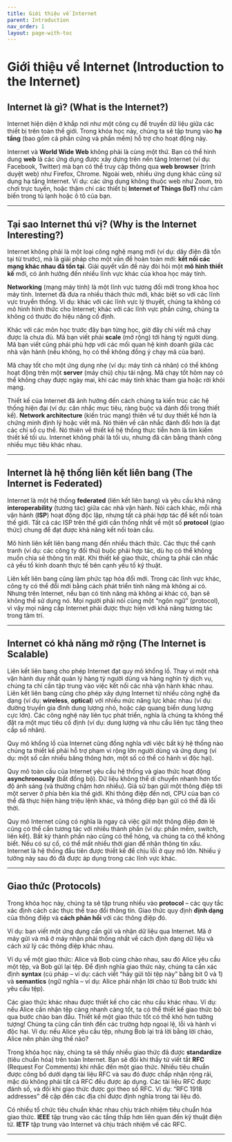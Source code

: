 ```yaml
---
title: Giới thiệu về Internet
parent: Introduction
nav_order: 1
layout: page-with-toc
---
```


# **Giới thiệu về Internet** (Introduction to the Internet)

## **Internet là gì?** (What is the Internet?)

Internet hiện diện ở khắp nơi như một công cụ để truyền dữ liệu giữa các thiết bị trên toàn thế giới. Trong khóa học này, chúng ta sẽ tập trung vào **hạ tầng** (bao gồm cả phần cứng và phần mềm) hỗ trợ cho hoạt động này.

Internet và **World Wide Web** không phải là cùng một thứ. Bạn có thể hình dung **web** là các ứng dụng được xây dựng trên nền tảng Internet (ví dụ: Facebook, Twitter) mà bạn có thể truy cập thông qua **web browser** (trình duyệt web) như Firefox, Chrome. Ngoài web, nhiều ứng dụng khác cũng sử dụng hạ tầng Internet. Ví dụ: các ứng dụng không thuộc web như Zoom, trò chơi trực tuyến, hoặc thậm chí các thiết bị **Internet of Things (IoT)** như cảm biến trong tủ lạnh hoặc ô tô của bạn.

---

## **Tại sao Internet thú vị?** (Why is the Internet Interesting?)

Internet không phải là một loại công nghệ mạng mới (ví dụ: dây điện đã tồn tại từ trước), mà là giải pháp cho một vấn đề hoàn toàn mới: **kết nối các mạng khác nhau đã tồn tại**. Giải quyết vấn đề này đòi hỏi một **mô hình thiết kế** mới, có ảnh hưởng đến nhiều lĩnh vực khác của khoa học máy tính.

**Networking** (mạng máy tính) là một lĩnh vực tương đối mới trong khoa học máy tính. Internet đã đưa ra nhiều thách thức mới, khác biệt so với các lĩnh vực truyền thống. Ví dụ: khác với các lĩnh vực lý thuyết, chúng ta không có mô hình hình thức cho Internet; khác với các lĩnh vực phần cứng, chúng ta không có thước đo hiệu năng cố định.

Khác với các môn học trước đây bạn từng học, giờ đây chỉ viết mã chạy được là chưa đủ. Mã bạn viết phải **scale** (mở rộng) tới hàng tỷ người dùng. Mã bạn viết cũng phải phù hợp với các mối quan hệ kinh doanh giữa các nhà vận hành (nếu không, họ có thể không đồng ý chạy mã của bạn).

Mã chạy tốt cho một ứng dụng nhẹ (ví dụ: máy tính cá nhân) có thể không hoạt động trên một **server** (máy chủ) chịu tải nặng. Mã chạy tốt hôm nay có thể không chạy được ngày mai, khi các máy tính khác tham gia hoặc rời khỏi mạng.

Thiết kế của Internet đã ảnh hưởng đến cách chúng ta kiến trúc các hệ thống hiện đại (ví dụ: cân nhắc mục tiêu, ràng buộc và đánh đổi trong thiết kế). **Network architecture** (kiến trúc mạng) thiên về tư duy thiết kế hơn là chứng minh định lý hoặc viết mã. Nó thiên về cân nhắc đánh đổi hơn là đạt các chỉ số cụ thể. Nó thiên về thiết kế hệ thống thực tiễn hơn là tìm kiếm thiết kế tối ưu. Internet không phải là tối ưu, nhưng đã cân bằng thành công nhiều mục tiêu khác nhau.

---

## **Internet là hệ thống liên kết liên bang** (The Internet is Federated)

Internet là một hệ thống **federated** (liên kết liên bang) và yêu cầu khả năng **interoperability** (tương tác) giữa các nhà vận hành. Nói cách khác, mỗi nhà vận hành (**ISP**) hoạt động độc lập, nhưng tất cả phải hợp tác để kết nối toàn thế giới. Tất cả các ISP trên thế giới cần thống nhất về một số **protocol** (giao thức) chung để đạt được khả năng kết nối toàn cầu.

Mô hình liên kết liên bang mang đến nhiều thách thức. Các thực thể cạnh tranh (ví dụ: các công ty đối thủ) buộc phải hợp tác, dù họ có thể không muốn chia sẻ thông tin mật. Khi thiết kế giao thức, chúng ta phải cân nhắc cả yếu tố kinh doanh thực tế bên cạnh yếu tố kỹ thuật.

Liên kết liên bang cũng làm phức tạp hóa đổi mới. Trong các lĩnh vực khác, công ty có thể đổi mới bằng cách phát triển tính năng mà không ai có. Nhưng trên Internet, nếu bạn có tính năng mà không ai khác có, bạn sẽ không thể sử dụng nó. Mọi người phải nói cùng một “ngôn ngữ” (protocol), vì vậy mọi nâng cấp Internet phải được thực hiện với khả năng tương tác trong tâm trí.

---

## **Internet có khả năng mở rộng** (The Internet is Scalable)

Liên kết liên bang cho phép Internet đạt quy mô khổng lồ. Thay vì một nhà vận hành duy nhất quản lý hàng tỷ người dùng và hàng nghìn tỷ dịch vụ, chúng ta chỉ cần tập trung vào việc kết nối các nhà vận hành khác nhau. Liên kết liên bang cũng cho phép xây dựng Internet từ nhiều công nghệ đa dạng (ví dụ: **wireless**, **optical**) với nhiều mức năng lực khác nhau (ví dụ: đường truyền gia đình dung lượng nhỏ, hoặc cáp quang biển dung lượng cực lớn). Các công nghệ này liên tục phát triển, nghĩa là chúng ta không thể đặt ra một mục tiêu cố định (ví dụ: dung lượng và nhu cầu liên tục tăng theo cấp số nhân).

Quy mô khổng lồ của Internet cũng đồng nghĩa với việc bất kỳ hệ thống nào chúng ta thiết kế phải hỗ trợ phạm vi rộng lớn người dùng và ứng dụng (ví dụ: một số cần nhiều băng thông hơn, một số có thể có hành vi độc hại).

Quy mô toàn cầu của Internet yêu cầu hệ thống và giao thức hoạt động **asynchronously** (bất đồng bộ). Dữ liệu không thể di chuyển nhanh hơn tốc độ ánh sáng (và thường chậm hơn nhiều). Giả sử bạn gửi một thông điệp tới một server ở phía bên kia thế giới. Khi thông điệp đến nơi, CPU của bạn có thể đã thực hiện hàng triệu lệnh khác, và thông điệp bạn gửi có thể đã lỗi thời.

Quy mô Internet cũng có nghĩa là ngay cả việc gửi một thông điệp đơn lẻ cũng có thể cần tương tác với nhiều thành phần (ví dụ: phần mềm, switch, liên kết). Bất kỳ thành phần nào cũng có thể hỏng, và chúng ta có thể không biết. Nếu có sự cố, có thể mất nhiều thời gian để nhận thông tin xấu. Internet là hệ thống đầu tiên được thiết kế để chịu lỗi ở quy mô lớn. Nhiều ý tưởng này sau đó đã được áp dụng trong các lĩnh vực khác.

---

## **Giao thức** (Protocols)

Trong khóa học này, chúng ta sẽ tập trung nhiều vào **protocol** – các quy tắc xác định cách các thực thể trao đổi thông tin. Giao thức quy định **định dạng** của thông điệp và **cách phản hồi** với các thông điệp đó.

Ví dụ: bạn viết một ứng dụng cần gửi và nhận dữ liệu qua Internet. Mã ở máy gửi và mã ở máy nhận phải thống nhất về cách định dạng dữ liệu và cách xử lý các thông điệp khác nhau.

Ví dụ về một giao thức: Alice và Bob cùng chào nhau, sau đó Alice yêu cầu một tệp, và Bob gửi lại tệp. Để định nghĩa giao thức này, chúng ta cần xác định **syntax** (cú pháp – ví dụ: cách viết “hãy gửi tôi tệp này” bằng bit 0 và 1) và **semantics** (ngữ nghĩa – ví dụ: Alice phải nhận lời chào từ Bob trước khi yêu cầu tệp).

Các giao thức khác nhau được thiết kế cho các nhu cầu khác nhau. Ví dụ: nếu Alice cần nhận tệp càng nhanh càng tốt, ta có thể thiết kế giao thức bỏ qua bước chào ban đầu. Thiết kế một giao thức tốt có thể khó hơn tưởng tượng! Chúng ta cũng cần tính đến các trường hợp ngoại lệ, lỗi và hành vi độc hại. Ví dụ: nếu Alice yêu cầu tệp, nhưng Bob lại trả lời bằng lời chào, Alice nên phản ứng thế nào?

Trong khóa học này, chúng ta sẽ thấy nhiều giao thức đã được **standardize** (tiêu chuẩn hóa) trên toàn Internet. Bạn sẽ đôi khi thấy từ viết tắt **RFC** (Request For Comments) khi nhắc đến một giao thức. Nhiều tiêu chuẩn được công bố dưới dạng tài liệu RFC và sau đó được chấp nhận rộng rãi, mặc dù không phải tất cả RFC đều được áp dụng. Các tài liệu RFC được đánh số, và đôi khi giao thức được gọi theo số RFC. Ví dụ: “RFC 1918 addresses” đề cập đến các địa chỉ được định nghĩa trong tài liệu đó.

Có nhiều tổ chức tiêu chuẩn khác nhau chịu trách nhiệm tiêu chuẩn hóa giao thức. **IEEE** tập trung vào các tầng thấp hơn liên quan đến kỹ thuật điện tử. **IETF** tập trung vào Internet và chịu trách nhiệm về các RFC.

---